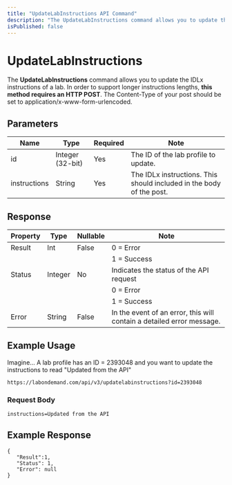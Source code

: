 ```yaml
---
title: "UpdateLabInstructions API Command"
description: "The UpdateLabInstructions command allows you to update the IDLx instructions of a lab."
isPublished: false
---
```


# UpdateLabInstructions

The **UpdateLabInstructions** command allows you to update the IDLx instructions of a lab. In order to support longer instructions lengths, **this method requires an HTTP POST**. The Content-Type of your post should be set to application/x-www-form-urlencoded.

## Parameters
|Name|Type|Required|Note|
|--- |--- |--- |--- |
|id|Integer (32-bit)|Yes|The ID of the lab profile to update.|
|instructions|String|Yes|The IDLx instructions. This should included in the body of the post.|

## Response
|Property|Type|Nullable|Note|
|--- |--- |--- |--- |
|Result|Int|False|0 = Error
||||1 = Success|
|Status|Integer|No|Indicates the status of the API request
||||0 = Error
||||1 = Success|
|Error|String|False|In the event of an error, this will contain a detailed error message.|


## Example Usage
Imagine…  A lab profile has an ID = 2393048 and you want to update the instructions to read "Updated from the API"

```
https://labondemand.com/api/v3/updatelabinstructions?id=2393048
```

### Request Body
```
instructions=Updated from the API
```

## Example Response
```linenums
{
   "Result":1,
   "Status": 1,
   "Error": null
}
```
